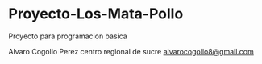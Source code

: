 # Proyecto-Los-Mata-Pollo
Proyecto para programacion basica

Alvaro Cogollo Perez
centro regional de sucre
alvarocogollo8@gmail.com
